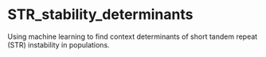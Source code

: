 # STR_stability_determinants
Using machine learning to find context determinants of short tandem repeat (STR) instability in populations.
